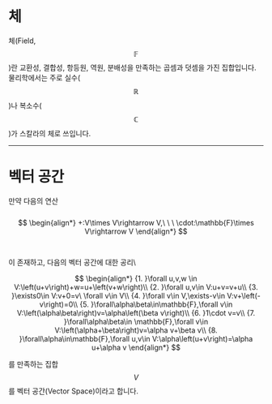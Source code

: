 # 체
체(Field, $$\mathbb{F}$$)란 교환성, 결합성, 항등원, 역원, 분배성을 만족하는 곱셈과 덧셈을 가진 집합입니다. 물리학에서는 주로 실수($$\mathbb{R}$$)나 복소수($$\mathbb{C}$$)가 스칼라의 체로 쓰입니다.

---

# 벡터 공간
만약 다음의 연산\
\
$$
\begin{align*}
+:V\times V\rightarrow V,\ \ \ \cdot:\mathbb{F}\times V\rightarrow V
\end{align*}
$$\
\
이 존재하고, 다음의 벡터 공간에 대한 공리\


$$
\begin{align*}
{1. }\forall u,v,w \in V:\left(u+v\right)+w=u+\left(v+w\right)\\
{2. }\forall u,v\in V:u+v=v+u\\
{3. }\exists0\in V:v+0=v\ \forall v\in V\\
{4. }\forall v\in V,\exists-v\in V:v+\left(-v\right)=0\\
{5. }\forall\alpha\beta\in\mathbb{F},\forall v\in V:\left(\alpha\beta\right)v=\alpha\left(\beta v\right)\\
{6. }1\cdot v=v\\
{7. }\forall\alpha\beta\in \mathbb{F},\forall v\in V:\left(\alpha+\beta\right)v=\alpha v+\beta v\\
{8. }\forall\alpha\in\mathbb{F},\forall u,v\in V:\alpha\left(u+v\right)=\alpha u+\alpha v
\end{align*}
$$

를 만족하는 집합 $$V$$를 벡터 공간(Vector Space)이라고 합니다.
